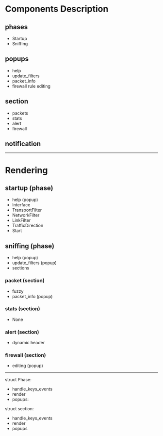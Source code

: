 # Components Description

## phases
- Startup
- Sniffing


## popups
- help
- update_filters
- packet_info
- firewall rule editing

## section
- packets
- stats
- alert
- firewall

## notification
---
# Rendering
## startup (phase)
- help (popup)
- Interface
- TransportFilter
- NetworkFilter
- LinkFilter
- TrafficDirection
- Start


## sniffing (phase)
- help (popup)
- update_filters (popup)
- sections

### packet (section)
- fuzzy
- packet_info (popup)

### stats (section)
- None

### alert (section)
- dynamic header

### firewall (section)
- editing (popup)

---

struct Phase:
- handle_keys_events
- render
- popups: 

struct section:
- handle_keys_events
- render
- popups


